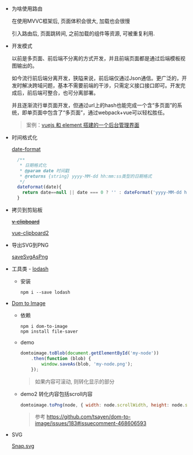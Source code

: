 * 为啥使用路由

  在使用MVVC框架后, 页面体积会很大, 加载也会很慢

  引入路由后, 页面跳转间, 之前加载的组件等资源, 可被重复利用.

* 开发模式

  以前是多页面、前后端不分离的方式开发，并且前端页面都是通过后端模板视图输出的。

  如今流行前后端分离开发，狭隘来说，前后端仅通过Json通信。更广泛的，开发时解决跨域问题，基本不需要前端的干涉，只需定义接口接口即可。开发完成后，前后端可整合，也可分离部署。

  并且逐渐流行单页面开发，但通过url上的hash也能完成一个含“多页面”的系统，即单页面中包含了“多页面”，通过webpack+vue可以轻松胜任。

  > 案例：[vuejs 和 element 搭建的一个后台管理界面](https://www.cnblogs.com/taylorchen/p/6083099.html)

* 时间格式化

  [date-format](https://www.npmjs.com/package/date-format)

  ```javascript
    /**
     * 日期格式化
     * @param date 时间戳
     * @returns {string} yyyy-MM-dd hh:mm:ss类型的日期格式
     */
    dateFormat(date){
      return date==null || date === 0 ? '' : dateFormat('yyyy-MM-dd hh:mm:ss', new Date(date))
    }
  ```

  

* 拷贝到剪贴板

  [~~v-clipboard~~](https://www.npmjs.com/package/v-clipboard)

  [vue-clipboard2](https://www.npmjs.com/package/vue-clipboard2)

* 导出SVG到PNG

  [saveSvgAsPng](https://www.npmjs.com/package/save-svg-as-png)

* 工具类 - [lodash](https://lodash.com/)

  * 安装

    ```shell
    npm i --save lodash
    ```
  
* [Dom to Image](https://www.npmjs.com/package/dom-to-image)

  * 依赖

    ```shell
    npm i dom-to-image
    npm install file-saver
    ```

  * demo

    ```javascript
    domtoimage.toBlob(document.getElementById('my-node'))
        .then(function (blob) {
            window.saveAs(blob, 'my-node.png');
        });
    ```

    > 如果内容可滚动, 则转化显示的部分

  * demo2 转化内容包括scroll内容

    ```javascript
    domtoimage.toPng(node, { width: node.scrollWidth, height: node.scrollHeight })
    ```

    > 参考 https://github.com/tsayen/dom-to-image/issues/183#issuecomment-468606593

* SVG

  [Snap.svg](http://snapsvg.io/)


